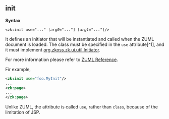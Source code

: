 ## init

**Syntax**

`<zk:init use="..." [`*`arg0`*`="..."] [`*`arg1`*`="..."]/>`

It defines an initiator that will be instantiated and called when the
ZUML document is loaded. The class must be specified in the `use`
attribute[^1], and it must implement
[org.zkoss.zk.ui.util.Initiator](https://www.zkoss.org/javadoc/latest/zk/org/zkoss/zk/ui/util/Initiator.html).

For more information please refer to [ZUML Reference](ZUML_Reference/ZUML/Processing_Instructions/init).

Fir example,

```xml
<zk:init use="foo.MyInit"/>
...
<zk:page>
...
</zk:page>
```

Unlike ZUML, the attribute is called `use`, rather than `class`, because of the limitation of JSP.

